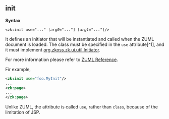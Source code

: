 ## init

**Syntax**

`<zk:init use="..." [`*`arg0`*`="..."] [`*`arg1`*`="..."]/>`

It defines an initiator that will be instantiated and called when the
ZUML document is loaded. The class must be specified in the `use`
attribute[^1], and it must implement
[org.zkoss.zk.ui.util.Initiator](https://www.zkoss.org/javadoc/latest/zk/org/zkoss/zk/ui/util/Initiator.html).

For more information please refer to [ZUML Reference](ZUML_Reference/ZUML/Processing_Instructions/init).

Fir example,

```xml
<zk:init use="foo.MyInit"/>
...
<zk:page>
...
</zk:page>
```

Unlike ZUML, the attribute is called `use`, rather than `class`, because of the limitation of JSP.

